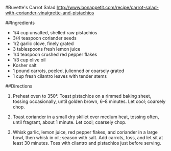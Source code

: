 #Buvette's Carrot Salad
http://www.bonappetit.com/recipe/carrot-salad-with-coriander-vinaigrette-and-pistachios

##Ingredients

- 1/4 cup unsalted, shelled raw pistachios
- 3/4 teaspoon coriander seeds
- 1/2 garlic clove, finely grated
- 3 tablespoons fresh lemon juice
- 1/4 teaspoon crushed red pepper flakes
- 1/3 cup olive oil
- Kosher salt
- 1 pound carrots, peeled, julienned or coarsely grated
- 1 cup fresh cilantro leaves with tender stems

##Directions

1. Preheat oven to 350°. Toast pistachios on a rimmed baking sheet, tossing occasionally, until golden brown, 6–8 minutes. Let cool; coarsely chop.

2. Toast coriander in a small dry skillet over medium heat, tossing often, until fragrant, about 1 minute. Let cool; coarsely chop.

3. Whisk garlic, lemon juice, red pepper flakes, and coriander in a large bowl, then whisk in oil; season with salt. Add carrots, toss, and let sit at least 30 minutes. Toss with cilantro and pistachios just before serving.